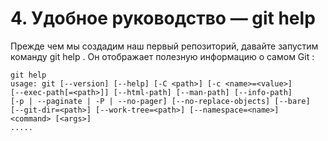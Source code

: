 # 4. Удобное руководство — git help

Прежде чем мы создадим наш первый репозиторий, давайте запустим команду git help . Он отображает полезную информацию о самом Git :
```
git help
usage: git [--version] [--help] [-C <path>] [-c <name>=<value>]
[--exec-path[=<path>]] [--html-path] [--man-path] [--info-path]
[-p | --paginate | -P | --no-pager] [--no-replace-objects] [--bare]
[--git-dir=<path>] [--work-tree=<path>] [--namespace=<name>]
<command> [<args>]
.....
```